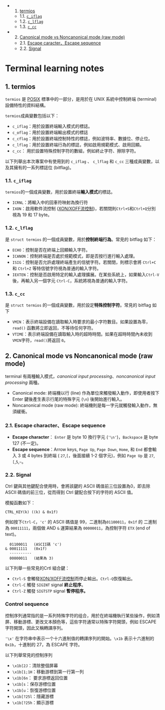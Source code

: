<!-- vscode-markdown-toc -->
* 1. [termios](#termios)
	* 1.1. [`c_iflag`](#c_iflag)
	* 1.2. [`c_lflag`](#c_lflag)
	* 1.3. [`c_cc`](#c_cc)
* 2. [Canonical mode vs Noncanonical mode (raw mode)](#CanonicalmodevsNoncanonicalmoderawmode)
	* 2.1. [Escape caracter、Escape sequence](#EscapecaracterEscapesequence)
	* 2.2. [Signal](#Signal)

<!-- vscode-markdown-toc-config
	numbering=true
	autoSave=true
	/vscode-markdown-toc-config -->
<!-- /vscode-markdown-toc -->
# Terminal learning notes

##  1. <a name='termios'></a>termios
`termios` 是 [POSIX](references.md#POSIX) 標準中的一部分，是用於在 UNIX 系統中控制終端 (terminal) 設備特性的資料結構。

`termios`成員變數包括以下：
* `c_iflag`：用於設置終端輸入模式的標誌。
* `c_oflag`：用於設置終端輸出模式的標誌
* `c_cflag`：用於設置終端控制特性的標誌，例如波特率、數據位、停止位。
* `c_lflag`：用於設置終端行為的標誌，例如啟用規範模式、啟用回顯。
* `c_cc`： 用於設置特殊控制字符的數組，例如終止字符、擦除字符。
  
以下列舉出本次專案中有使用到的 `c_iflag` 、 `c_lflag` 和 `c_cc` 三種成員變數，以及其擁有的一系列標誌位 (bitflag)。

###  1.1. <a name='c_iflag'></a>`c_iflag`
`termios`的一個成員變數，用於設置終端**輸入模式**的標誌。
* `ICRNL`：將輸入中的回車符映射為換行符
* `IXON`：啟用軟件流控制 ([XON/XOFF流控制](https://en.wikipedia.org/wiki/Software_flow_control))，若關閉則`Ctrl+S`和`Ctrl+Q`分別視為 19 和 17 byte。
  
###  1.2. <a name='c_lflag'></a>`c_lflag`
是 `struct termios` 的一個成員變數，用於**控制終端行為**。常見的 bitflag 如下：

* `ECHO`：控制是否在終端上回顯輸入字符。
* `ICANON`：控制終端是否處於規範模式，即是否按行進行輸入處理。
* `ISIG`：控制是否允許處理終端產生的信號字符。若關閉，則標示會將 `Ctrl+C` 和 `Ctrl+Z` 等特信號字符視為普通的輸入字符。
* `IEXTEN`：控制是否啟用特定的輸入處理擴展。在某些系統上，如果輸入`Ctrl-V`後，再輸入另一個字元 `Ctrl-C`，系統將視為普通的輸入字符。

###  1.3. <a name='c_cc'></a>`c_cc`
是 `struct termios` 的一個成員變數，用於設定**特殊控制字符**。常見的 bitflag 如下
* `VMIN`：表示終端設備在讀取輸入時要求的最小字符數目。如果設置為零，`read()` 函數將立即返回，不等待任何字符。
* `VTIME`：表示終端設備在讀取輸入時的超時時間。如果在超時時間內未收到`VMIN`字符，`read()`將返回 `0`。
  
##  2. <a name='CanonicalmodevsNoncanonicalmoderawmode'></a>Canonical mode vs Noncanonical mode (raw mode)
terminal 有兩種輸入模式，*canonical input processing*、*noncanonical input processing* 兩種。
   * Canonical mode: 終端機以行 (line) 作為單位來觸發輸入動作，即使用者按下 Enter 鍵後產生表示行尾的特殊字元 (`\n`) 後開始進行輸入。
   * Noncanonical mode (raw mode): 終端機則是每一字元就觸發輸入動作，無須緩衝。

###  2.1. <a name='EscapecaracterEscapesequence'></a>Escape character、Escape sequence
* **Escape character**： `Enter` 是 byte 10 換行字元 (`'\n'`)，`Backspace` 是 byte 127 (不一定)。
* **Escape sequence**：Arrow keys, `Page Up`, `Page Down`, `Home`, 和 `End` 都會輸入 3 或 4 bytes 到終端 ( `27`,`[`，後面接續 1-2 個字元)，例如 `Page Up` 是 `27`,`[`,`5`,`~`。


###  2.2. <a name='Signal'></a>Signal
Ctrl 鍵與其他鍵配合使用時，會將該鍵的 ASCII 碼值前三位設置為0，即去除 ASCII 碼值的前三位，從而得到 Ctrl 鍵配合按下的字符的 ASCII 值。

模擬函數如下：

	CTRL_KEY(k) ((k) & 0x1f)


例如按下`Ctrl-C`，`'c'` 的 ASCII 碼值是 99，二進制為`01100011`，`0x1f` 的 二進制為 `00011111`，兩個做 AND `&` 運算結果為 `00000011`，為控制字符 `ETX` (end of text)。

	  01100011   (ASCII碼 'c')
	& 00011111   (0x1f)
	  ----------
	  00000011   (結果為 3)


以下列舉一些常見的Crtl 組合鍵：

* `Ctrl-S` 會觸發[XON/XOFF流控制](https://en.wikipedia.org/wiki/Software_flow_control)而停止輸出。`Ctrl-Q`恢復輸出。
* `Ctrl-C` 觸發 `SIGINT` signal **終止程序**。
* `Ctrl-Z` 觸發 `SIGTSTP` signal **暫停程序。**

### Control sequence
控制序列通常指的是一系列特殊字符的组合，用於在終端機執行某些操作，例如清屏、移動游標、更改文本顏色等，這些字符通常以特殊字符開頭，例如 ESCAPE 字符開頭，因此又稱轉譯序列。

`'\x'` 在字符串中表示一个十六進制值的轉譯序列的開始。`\x1b` 表示十六進制的`0x1b`，十進制的 27，為 ESCAPE 字符。

以下列舉常見的控制序列
* `\x1b[2J`：清除整個屏幕
* `\x1b[1;1H`：移動游標到第一行第一列
* `\x1b[6n`： 要求游標返回位置
* `\x1b[s`：保存游標位置
* `\x1b[u`：恢復游標位置
* `\x1b[?25l`：隱藏游標
* `\x1b[?25h`：顯示游標
